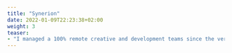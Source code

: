 ```yaml
---
title: "Synerion"
date: 2022-01-09T22:23:38+02:00
weight: 3
teaser:
- "I managed a 100% remote creative and development teams since the very beginning of company's growth and led business processes in the most efficient way. As a CTO, defined, designed and developed one of the hugest projects in my career."
---
```


